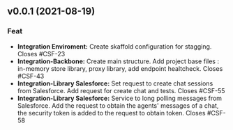 
<a name="v0.0.1"></a>
## v0.0.1 (2021-08-19)

### Feat

* **Integration Enviroment:** Create skaffold configuration for stagging. Closes #CSF-23
* **Integration-Backbone:** Create main structure. Add project  base files : in-memory store library, proxy library, add endpoint healtcheck. Closes #CSF-43
* **Integration-Library Salesforce:** Set request to create chat sessions from Salesforce. Add request for create chat and tests. Closes #CSF-55
* **Integration-Library Salesforce:** Service to long polling messages from Salesforce. Add the request to obtain the agents' messages  of a chat, the security token is added to the request to obtain token. Closes #CSF-58

